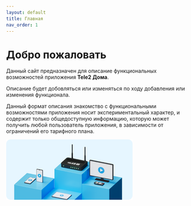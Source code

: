 ```yaml
---
layout: default
title: Главная
nav_order: 1
---
```


# Добро пожаловать

Данный сайт предназначен для описание функциональных возможностей приложения  **Tele2 Дома**.

Описание будет добовляться или изменяться по ходу добавления или изменения функционала.

Данный формат описания знакомство с функциональными возможностями приложения носит экспериментальный характер, и содержит только общедоступную информацию, которую может получить любой пользователь приложения, в зависимости от ограничений его тарифного плана.

![Баннер Tele2 Дома](images/Banner.png)